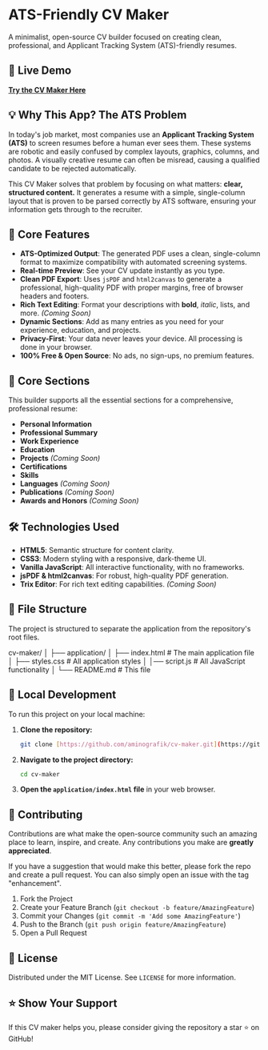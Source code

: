 # ATS-Friendly CV Maker

A minimalist, open-source CV builder focused on creating clean, professional, and Applicant Tracking System (ATS)-friendly resumes.

## 🚀 Live Demo

**[Try the CV Maker Here](https://aminografik.github.io/cv-maker/application/)**

## 💡 Why This App? The ATS Problem

In today's job market, most companies use an **Applicant Tracking System (ATS)** to screen resumes before a human ever sees them. These systems are robotic and easily confused by complex layouts, graphics, columns, and photos. A visually creative resume can often be misread, causing a qualified candidate to be rejected automatically.

This CV Maker solves that problem by focusing on what matters: **clear, structured content.** It generates a resume with a simple, single-column layout that is proven to be parsed correctly by ATS software, ensuring your information gets through to the recruiter.

## 🌟 Core Features

-   **ATS-Optimized Output**: The generated PDF uses a clean, single-column format to maximize compatibility with automated screening systems.
-   **Real-time Preview**: See your CV update instantly as you type.
-   **Clean PDF Export**: Uses `jsPDF` and `html2canvas` to generate a professional, high-quality PDF with proper margins, free of browser headers and footers.
-   **Rich Text Editing**: Format your descriptions with **bold**, *italic*, lists, and more. *(Coming Soon)*
-   **Dynamic Sections**: Add as many entries as you need for your experience, education, and projects.
-   **Privacy-First**: Your data never leaves your device. All processing is done in your browser.
-   **100% Free & Open Source**: No ads, no sign-ups, no premium features.

## 📄 Core Sections

This builder supports all the essential sections for a comprehensive, professional resume:

-   **Personal Information**
-   **Professional Summary**
-   **Work Experience**
-   **Education**
-   **Projects** *(Coming Soon)*
-   **Certifications**
-   **Skills**
-   **Languages** *(Coming Soon)*
-   **Publications** *(Coming Soon)*
-   **Awards and Honors** *(Coming Soon)*

## 🛠️ Technologies Used

-   **HTML5**: Semantic structure for content clarity.
-   **CSS3**: Modern styling with a responsive, dark-theme UI.
-   **Vanilla JavaScript**: All interactive functionality, with no frameworks.
-   **jsPDF & html2canvas**: For robust, high-quality PDF generation.
-   **Trix Editor**: For rich text editing capabilities. *(Coming Soon)*

## 📂 File Structure

The project is structured to separate the application from the repository's root files.

cv-maker/
        │
        ├── application/
        │
        ├── index.html         # The main application file
        │
        ├── styles.css         # All application styles
        │
        │── script.js          # All JavaScript functionality
        │
        └── README.md              # This file


## 🔧 Local Development

To run this project on your local machine:

1.  **Clone the repository:**
    ```bash
    git clone [https://github.com/aminografik/cv-maker.git](https://github.com/aminografik/cv-maker.git)
    ```
2.  **Navigate to the project directory:**
    ```bash
    cd cv-maker
    ```
3.  **Open the `application/index.html` file** in your web browser.

## 🤝 Contributing

Contributions are what make the open-source community such an amazing place to learn, inspire, and create. Any contributions you make are **greatly appreciated**.

If you have a suggestion that would make this better, please fork the repo and create a pull request. You can also simply open an issue with the tag "enhancement".

1.  Fork the Project
2.  Create your Feature Branch (`git checkout -b feature/AmazingFeature`)
3.  Commit your Changes (`git commit -m 'Add some AmazingFeature'`)
4.  Push to the Branch (`git push origin feature/AmazingFeature`)
5.  Open a Pull Request

## 📄 License

Distributed under the MIT License. See `LICENSE` for more information.

## ⭐ Show Your Support

If this CV maker helps you, please consider giving the repository a star ⭐ on GitHub!
